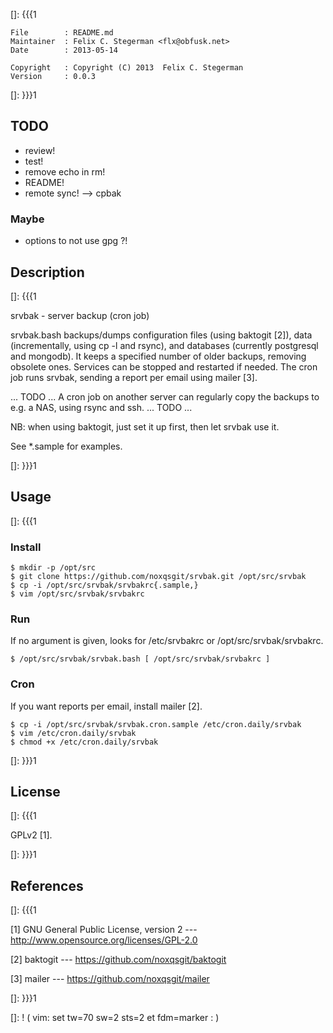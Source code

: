 []: {{{1

    File        : README.md
    Maintainer  : Felix C. Stegerman <flx@obfusk.net>
    Date        : 2013-05-14

    Copyright   : Copyright (C) 2013  Felix C. Stegerman
    Version     : 0.0.3

[]: }}}1

## TODO

  * review!
  * test!
  * remove echo in rm!
  * README!
  * remote sync! --> cpbak

### Maybe

  * options to not use gpg ?!

## Description
[]: {{{1

  srvbak - server backup (cron job)

  srvbak.bash backups/dumps configuration files (using baktogit [2]),
  data (incrementally, using cp -l and rsync), and databases
  (currently postgresql and mongodb).  It keeps a specified number of
  older backups, removing obsolete ones.  Services can be stopped and
  restarted if needed.  The cron job runs srvbak, sending a report per
  email using mailer [3].

  ... TODO ...
  A cron job on another server can regularly copy the backups to e.g.
  a NAS, using rsync and ssh.
  ... TODO ...

  NB: when using baktogit, just set it up first, then let srvbak use
  it.

  See \*.sample for examples.

[]: }}}1

## Usage
[]: {{{1

### Install

    $ mkdir -p /opt/src
    $ git clone https://github.com/noxqsgit/srvbak.git /opt/src/srvbak
    $ cp -i /opt/src/srvbak/srvbakrc{.sample,}
    $ vim /opt/src/srvbak/srvbakrc

### Run

  If no argument is given, looks for /etc/srvbakrc or
  /opt/src/srvbak/srvbakrc.

    $ /opt/src/srvbak/srvbak.bash [ /opt/src/srvbak/srvbakrc ]

### Cron

  If you want reports per email, install mailer [2].

    $ cp -i /opt/src/srvbak/srvbak.cron.sample /etc/cron.daily/srvbak
    $ vim /etc/cron.daily/srvbak
    $ chmod +x /etc/cron.daily/srvbak

[]: }}}1

## License
[]: {{{1

  GPLv2 [1].

[]: }}}1

## References
[]: {{{1

  [1] GNU General Public License, version 2
  --- http://www.opensource.org/licenses/GPL-2.0

  [2] baktogit
  --- https://github.com/noxqsgit/baktogit

  [3] mailer
  --- https://github.com/noxqsgit/mailer

[]: }}}1

[]: ! ( vim: set tw=70 sw=2 sts=2 et fdm=marker : )
